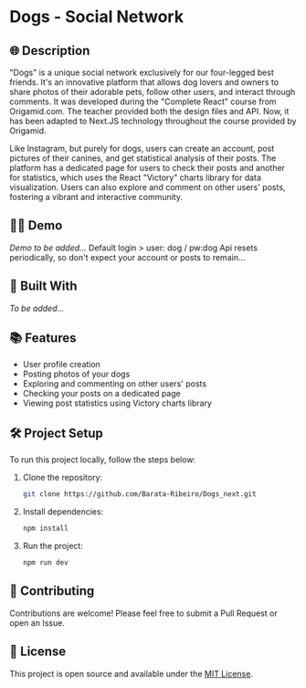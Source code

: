 # Dogs - Social Network

## 🌐 Description

"Dogs" is a unique social network exclusively for our four-legged best friends. It's an innovative platform that allows dog lovers and owners to share photos of their adorable pets, follow other users, and interact through comments. It was developed during the "Complete React" course from Origamid.com. The teacher provided both the design files and API. Now, it has been adapted to Next.JS technology throughout the course provided by Origamid.

Like Instagram, but purely for dogs, users can create an account, post pictures of their canines, and get statistical analysis of their posts. The platform has a dedicated page for users to check their posts and another for statistics, which uses the React "Victory" charts library for data visualization. Users can also explore and comment on other users' posts, fostering a vibrant and interactive community.

## 👨‍💻 Demo

_Demo to be added..._
Default login > user: dog / pw:dog
Api resets periodically, so don't expect your account or posts to remain...

## 🚀 Built With

_To be added..._

## 📚 Features

- User profile creation
- Posting photos of your dogs
- Exploring and commenting on other users' posts
- Checking your posts on a dedicated page
- Viewing post statistics using Victory charts library

## 🛠️ Project Setup

To run this project locally, follow the steps below:

1. Clone the repository:

   ```bash
   git clone https://github.com/Barata-Ribeiro/Dogs_next.git
   ```

2. Install dependencies:

   ```bash
   npm install
   ```

3. Run the project:

   ```bash
   npm run dev
   ```

## 🤝 Contributing

Contributions are welcome! Please feel free to submit a Pull Request or open an Issue.

## 📜 License

This project is open source and available under the [MIT License](LICENSE).

